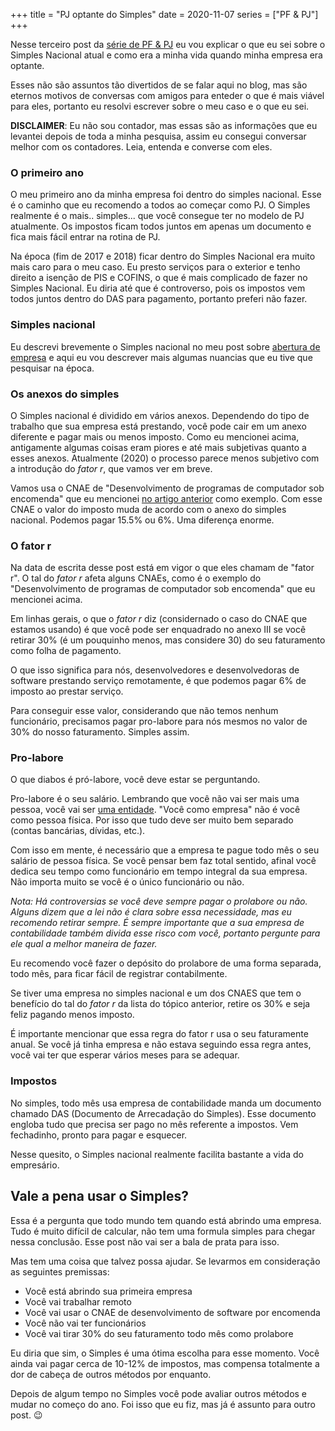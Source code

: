 +++
title = "PJ optante do Simples"
date = 2020-11-07
series = ["PF & PJ"]
+++

Nesse terceiro post da [série de PF & PJ](/series/pf-pj) eu vou explicar o que
eu sei sobre o Simples Nacional atual e como era a minha vida quando minha
empresa era optante.

Esses não são assuntos tão divertidos de se falar aqui no blog, mas são eternos
motivos de conversas com amigos para enteder o que é mais viável para eles,
portanto eu resolvi escrever sobre o meu caso e o que eu sei.

**DISCLAIMER**: Eu não sou contador, mas essas são as informações que
eu levantei depois de toda a minha pesquisa, assim eu consegui
conversar melhor com os contadores. Leia, entenda e converse com eles.

### O primeiro ano

O meu primeiro ano da minha empresa foi dentro do simples nacional. Esse é o
caminho que eu recomendo a todos ao começar como PJ. O Simples realmente é o
mais.. simples... que você consegue ter no modelo de PJ atualmente. Os impostos
ficam todos juntos em apenas um documento e fica mais fácil entrar na rotina de
PJ.

Na época (fim de 2017 e 2018) ficar dentro do Simples Nacional era muito mais
caro para o meu caso. Eu presto serviços para o exterior e tenho direito a
isenção de PIS e COFINS, o que é mais complicado de fazer no Simples Nacional.
Eu diria até que é controverso, pois os impostos vem todos juntos dentro do DAS
para pagamento, portanto preferi não fazer.

### Simples nacional

Eu descrevi brevemente o Simples nacional no meu post sobre [abertura de
empresa](aberturapj) e aqui eu vou descrever mais algumas nuancias que eu tive
que pesquisar na época.

### Os anexos do simples

O Simples nacional é dividido em vários anexos. Dependendo do tipo de trabalho
que sua empresa está prestando, você pode cair em um anexo diferente e pagar
mais ou menos imposto. Como eu mencionei acima, antigamente algumas coisas eram
piores e até mais subjetivas quanto a esses anexos. Atualmente (2020) o
processo parece menos subjetivo com a introdução do _fator r_, que vamos ver em
breve.

Vamos usa o CNAE de "Desenvolvimento de programas de computador sob encomenda"
que eu mencionei [no artigo anterior](/aberturapj) como exemplo. Com esse CNAE
o valor do imposto muda de acordo com o anexo do simples nacional. Podemos
pagar 15.5% ou 6%. Uma diferença enorme.

### O fator r

Na data de escrita desse post está em vigor o que eles chamam de "fator r". O
tal do _fator r_ afeta alguns CNAEs, como é o exemplo do "Desenvolvimento de
programas de computador sob encomenda" que eu mencionei acima.

Em linhas gerais, o que o _fator r_ diz (considernado o caso do CNAE que
estamos usando) é que você pode ser enquadrado no anexo III se você retirar 30%
(é um pouquinho menos, mas considere 30) do seu faturamento como folha de
pagamento.

O que isso significa para nós, desenvolvedores e desenvolvedoras de software
prestando serviço remotamente, é que podemos pagar 6% de imposto ao prestar
serviço.

Para conseguir esse valor, considerando que não temos nenhum funcionário,
precisamos pagar pro-labore para nós mesmos no valor de 30% do nosso
faturamento. Simples assim.

### Pro-labore

O que diabos é pró-labore, você deve estar se perguntando.

Pro-labore é o seu salário. Lembrando que você não vai ser mais uma pessoa,
você vai ser [uma
entidade](http://www.portaldecontabilidade.com.br/tematicas/principiosfundamentais.htm).
"Você como empresa" não é você como pessoa física. Por isso que tudo deve ser
muito bem separado (contas bancárias, dívidas, etc.).

Com isso em mente, é necessário que a empresa te pague todo mês o seu salário
de pessoa física. Se você pensar bem faz total sentido, afinal você dedica seu
tempo como funcionário em tempo integral da sua empresa. Não importa muito se
você é o único funcionário ou não.

_Nota: Há controversias se você deve sempre pagar o prolabore ou não. Alguns dizem que
a lei não é clara sobre essa necessidade, mas eu recomendo retirar sempre. É
sempre importante que a sua empresa de contabilidade também divida esse risco
com você, portanto pergunte para ele qual a melhor maneira de fazer._

Eu recomendo você fazer o depósito do prolabore de uma forma separada, todo
mês, para ficar fácil de registrar contabilmente.

Se tiver uma empresa no simples nacional e um dos CNAES que tem o benefício do
tal do _fator r_ da lista do tópico anterior, retire os 30% e seja feliz
pagando menos imposto.

É importante mencionar que essa regra do fator r usa o seu faturamente anual.
Se você já tinha empresa e não estava seguindo essa regra antes, você vai ter
que esperar vários meses para se adequar.

### Impostos

No simples, todo mês usa empresa de contabilidade manda um documento chamado
DAS (Documento de Arrecadação do Simples). Esse documento engloba tudo que
precisa ser pago no mês referente a impostos. Vem fechadinho, pronto para pagar
e esquecer.

Nesse quesito, o Simples nacional realmente facilita bastante a vida do
empresário.

## Vale a pena usar o Simples?

Essa é a pergunta que todo mundo tem quando está abrindo uma empresa. Tudo é
muito difícil de calcular, não tem uma formula simples para chegar nessa
conclusão. Esse post não vai ser a bala de prata para isso.

Mas tem uma coisa que talvez possa ajudar. Se levarmos em consideração as
seguintes premissas:

* Você está abrindo sua primeira empresa
* Você vai trabalhar remoto
* Você vai usar o CNAE de desenvolvimento de software por encomenda
* Você não vai ter funcionários
* Você vai tirar 30% do seu faturamento todo mês como prolabore

Eu diria que sim, o Simples é uma ótima escolha para esse momento. Você ainda
vai pagar cerca de 10-12% de impostos, mas compensa totalmente a dor de cabeça
de outros métodos por enquanto.

Depois de algum tempo no Simples você pode avaliar outros métodos e mudar no
começo do ano. Foi isso que eu fiz, mas já é assunto para outro post. 😉
